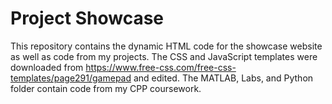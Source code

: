 # Project Showcase

This repository contains the dynamic HTML code for the showcase website as well as code from my projects. The CSS and JavaScript templates were downloaded from https://www.free-css.com/free-css-templates/page291/gamepad and edited. The MATLAB, Labs, and Python folder contain code from my CPP coursework.

